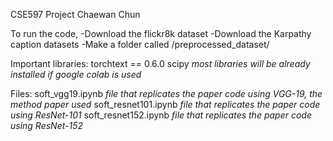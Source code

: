 CSE597 Project
Chaewan Chun

To run the code,
-Download the flickr8k dataset
-Download the Karpathy caption datasets
-Make a folder called /preprocessed_dataset/

Important libraries:
torchtext == 0.6.0
scipy
*most libraries will be already installed if google colab is used*

Files:
soft_vgg19.ipynb
*file that replicates the paper code using VGG-19, the method paper used*
soft_resnet101.ipynb
*file that replicates the paper code using ResNet-101*
soft_resnet152.ipynb
*file that replicates the paper code using ResNet-152*

